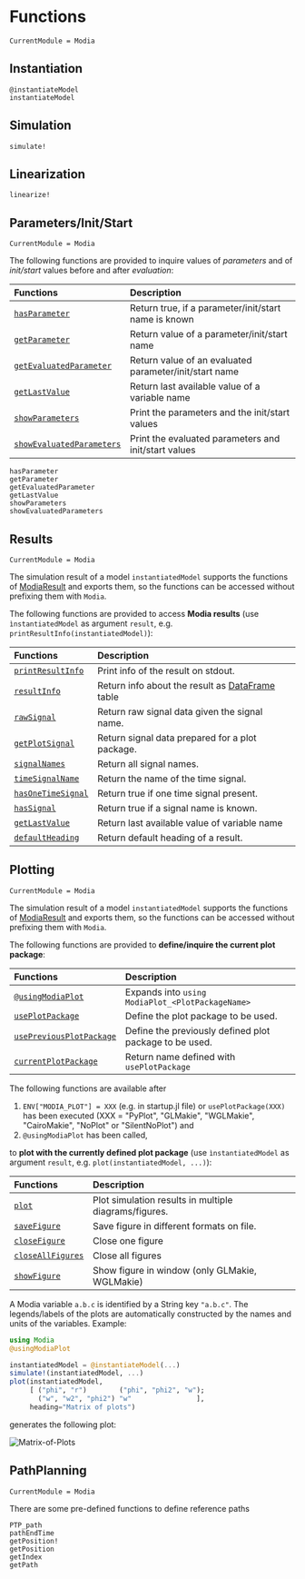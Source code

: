 # Functions

```@meta
CurrentModule = Modia
```


## Instantiation

```@docs
@instantiateModel
instantiateModel
```

## Simulation

```@docs
simulate!
```


## Linearization

```@docs
linearize!
```

## Parameters/Init/Start

```@meta
CurrentModule = Modia
```

The following functions are provided to inquire values of *parameters* and of
*init/start* values before and after *evaluation*:

| Functions                         | Description                                             |
|:----------------------------------|:--------------------------------------------------------|
| [`hasParameter`](@ref)            | Return true, if a parameter/init/start name is known    |
| [`getParameter`](@ref)            | Return value of a parameter/init/start name             |
| [`getEvaluatedParameter`](@ref)   | Return value of an evaluated parameter/init/start name  |
| [`getLastValue`](@ref)            | Return last available value of a variable name          |
| [`showParameters`](@ref)          | Print the parameters and the init/start values          |
| [`showEvaluatedParameters`](@ref) | Print the evaluated parameters and init/start values    |


```@docs
hasParameter
getParameter
getEvaluatedParameter
getLastValue
showParameters
showEvaluatedParameters
```


## Results

```@meta
CurrentModule = Modia
```

The simulation result of a model `instantiatedModel` supports the functions of
[ModiaResult](https://modiasim.github.io/ModiaResult.jl/stable/Functions.html) and
exports them, so the functions can be accessed without prefixing them with `Modia`.

The following functions are provided to access **Modia results**
(use `ìnstantiatedModel` as argument `result`, e.g. `printResultInfo(instantiatedModel)`):

| Functions                                                                                                            | Description                                               |
|:---------------------------------------------------------------------------------------------------------------------|:----------------------------------------------------------|
| [`printResultInfo` ](https://modiasim.github.io/ModiaResult.jl/stable/Functions.html#ModiaResult.printResultInfo)    | Print info of the result on stdout.                       |
| [`resultInfo`](https://modiasim.github.io/ModiaResult.jl/stable/Functions.html#ModiaResult.resultInfo)               | Return info about the result as [DataFrame](https://github.com/JuliaData/DataFrames.jl) table            |
| [`rawSignal`](https://modiasim.github.io/ModiaResult.jl/stable/AbstractInterface.html#ModiaResult.rawSignal)         | Return raw signal data given the signal name.             |
| [`getPlotSignal`](https://modiasim.github.io/ModiaResult.jl/stable/Functions.html#ModiaResult.getPlotSignal)         | Return signal data prepared for a plot package.           |
| [`signalNames`](https://modiasim.github.io/ModiaResult.jl/stable/Functions.html#ModiaResult.signalNames)             | Return all signal names.                                  |
| [`timeSignalName`](https://modiasim.github.io/ModiaResult.jl/stable/Functions.html#ModiaResult.timeSignalName)       | Return the name of the time signal.                       |
| [`hasOneTimeSignal`](https://modiasim.github.io/ModiaResult.jl/stable/Functions.html#ModiaResult.hasOneTimeSignal)   | Return true if one time signal present.                   |
| [`hasSignal`](https://modiasim.github.io/ModiaResult.jl/stable/Functions.html#ModiaResult.hasSignal)                 | Return true if a signal name is known.                    |
| [`getLastValue`](@ref)                                                                                               | Return last available value of variable name              |
| [`defaultHeading`](https://modiasim.github.io/ModiaResult.jl/stable/Functions.html#ModiaResult.defaultHeading`)      | Return default heading of a result.                       |


## Plotting

```@meta
CurrentModule = Modia
```

The simulation result of a model `instantiatedModel` supports the functions of
[ModiaResult](https://modiasim.github.io/ModiaResult.jl/stable/Functions.html) and
exports them, so the functions can be accessed without prefixing them with `Modia`.

The following functions are provided to **define/inquire the current plot package**:

| Functions                                                                                                                      | Description                                               |
|:-------------------------------------------------------------------------------------------------------------------------------|:----------------------------------------------------------|
| [`@usingModiaPlot`](https://modiasim.github.io/ModiaResult.jl/stable/Functions.html#ModiaResult.@usingModiaPlot)               | Expands into `using ModiaPlot_<PlotPackageName>`          |
| [`usePlotPackage`](https://modiasim.github.io/ModiaResult.jl/stable/Functions.html#ModiaResult.usePlotPackage)                 | Define the plot package to be used.                       |
| [`usePreviousPlotPackage`](https://modiasim.github.io/ModiaResult.jl/stable/Functions.html#ModiaResult.usePreviousPlotPackage) | Define the previously defined plot package to be used.    |
| [`currentPlotPackage`](https://modiasim.github.io/ModiaResult.jl/stable/Functions.html#ModiaResult.currentPlotPackage)         | Return name defined with `usePlotPackage`                 |

The following functions are available after

1. `ENV["MODIA_PLOT"] = XXX` (e.g. in startup.jl file) or
    `usePlotPackage(XXX)` has been executed (XXX = "PyPlot", "GLMakie", "WGLMakie", "CairoMakie", "NoPlot" or "SilentNoPlot") and
2. `@usingModiaPlot` has been called,

to **plot with the currently defined plot package**
(use `ìnstantiatedModel` as argument `result`, e.g. `plot(instantiatedModel, ...)`):

| Functions                                                                                                             | Description                                               |
|:----------------------------------------------------------------------------------------------------------------------|:----------------------------------------------------------|
| [`plot`](https://modiasim.github.io/ModiaResult.jl/stable/Functions.html#ModiaPlot_PyPlot.plot)                       | Plot simulation results in multiple diagrams/figures.     |
| [`saveFigure`](https://modiasim.github.io/ModiaResult.jl/stable/Functions.html#ModiaPlot_PyPlot.saveFigure)           | Save figure in different formats on file.                 |
| [`closeFigure`](https://modiasim.github.io/ModiaResult.jl/stable/Functions.html#ModiaPlot_PyPlot.closeFigure)         | Close one figure                                          |
| [`closeAllFigures`](https://modiasim.github.io/ModiaResult.jl/stable/Functions.html#ModiaPlot_PyPlot.closeAllFigures) | Close all figures                                         |
| [`showFigure`](https://modiasim.github.io/ModiaResult.jl/stable/Functions.html#ModiaPlot_PyPlot.showFigure)           | Show figure in window (only GLMakie, WGLMakie)            |

A Modia variable `a.b.c` is identified by a String key `"a.b.c"`.
The legends/labels of the plots are automatically constructed by the
names and units of the variables. Example:

```julia
using Modia
@usingModiaPlot

instantiatedModel = @instantiateModel(...)
simulate!(instantiatedModel, ...)
plot(instantiatedModel,
     [ ("phi", "r")        ("phi", "phi2", "w");
       ("w", "w2", "phi2") "w"                ],
     heading="Matrix of plots")
```

generates the following plot:

![Matrix-of-Plots](../resources/images/matrix-of-plots.png)


## PathPlanning

```@meta
CurrentModule = Modia
```

There are some pre-defined functions to define reference paths

```@docs
PTP_path
pathEndTime
getPosition!
getPosition
getIndex
getPath
```